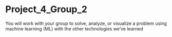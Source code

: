 # Project_4_Group_2
You will work with your group to solve, analyze, or visualize a problem using machine learning (ML) with the other technologies we’ve learned
